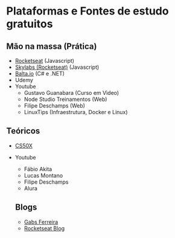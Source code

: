 # Plataformas e Fontes de estudo gratuitos

## Mão na massa (Prática)

- [Rocketseat](https://rocketseat.com.br/) (Javascript)
- [Skylabs (Rocketseat)](https://skylab.rocketseat.com.br/) (Javascript)
- [Balta.io](http://balta.io/) (C# e .NET)
- Udemy
- Youtube
  - Gustavo Guanabara (Curso em Vìdeo)
  - Node Studio Treinamentos (Web)
  - Filipe Deschamps (Web)
  - LinuxTips (Infraestrutura, Docker e Linux)

## Teóricos

- [CS50X](https://cs50.harvard.edu/x/2020/)

- Youtube
  - Fábio Akita
  - Lucas Montano
  - Filipe Deschamps
  - Alura
  
  ## Blogs
  - [Gabs Ferreira](http://gabsferreira.com/#open)
  - [Rocketseat Blog](https://blog.rocketseat.com.br/)
